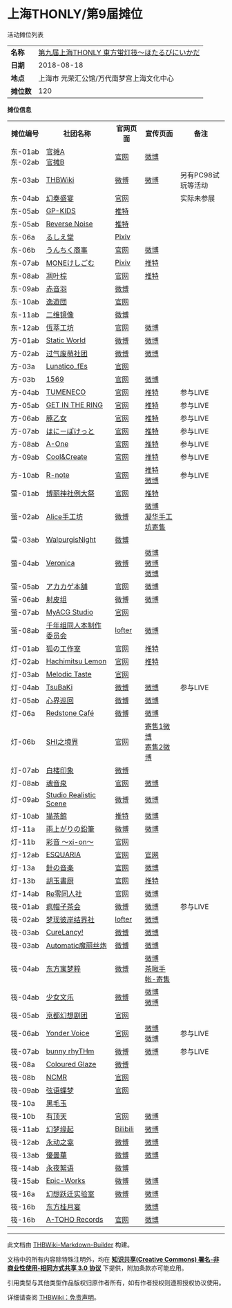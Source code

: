 # 上海THONLY/第9届摊位

<!-- source html: G:\repos\THBWiki-Markdown-Builder\THBWikiMarkdown\Temp\main\f\f2\ns0%3A%E4%B8%8A%E6%B5%B7THONLY%2F%E7%AC%AC9%E5%B1%8A%E6%91%8A%E4%BD%8D.html -->

活动摊位列表

  
  

  


<table>

<tbody><tr>
<td><b>名称</b></td>
<td><a href="/%E4%B8%8A%E6%B5%B7THONLY#9" title="上海THONLY">第九届上海THONLY 東方蛍灯筏～ほたるびにいかだ</a>
</td></tr>
<tr>
<td><b>日期</b></td>
<td>2018-08-18
</td></tr>
<tr>
<td><b>地点</b></td>
<td>上海市 元荣汇公馆/万代南梦宫上海文化中心
</td></tr>
<tr>
<td><b>摊位数</b></td>
<td>120
</td></tr></tbody></table>


 **摊位信息**   

<table><tbody><tr><th>摊位编号</th><th>社团名称</th><th>官网页面</th><th>宣传页面</th><th>备注</th></tr><tr><td id="上海THONLY#概述">东-01ab<br>东-02ab</td><td><a href="/%E4%B8%8A%E6%B5%B7THONLY#概述" title="上海THONLY">官摊A<br>官摊B</a></td><td><a rel="nofollow" class="external text" href="http://www.shthonly.org/th09/zh/">官网</a></td><td><a rel="nofollow" class="external text" href="https://www.weibo.com/2732830065/Gkzm811q7">微博</a></td><td></td></tr>
<tr><td id="THB梦缘社">东-03ab</td><td><a href="./THB梦缘社.md" title="THB梦缘社">THBWiki</a></td><td><a rel="nofollow" class="external text" href="https://www.weibo.com/3197083635">微博</a></td><td><a rel="nofollow" class="external text" href="https://www.weibo.com/3197083635/Gv7aLAuQB">微博</a></td><td>另有PC98试玩等活动</td></tr>
<tr><td id="幻奏盛宴">东-04ab</td><td><a href="./幻奏盛宴.md" title="幻奏盛宴">幻奏盛宴</a></td><td><a rel="nofollow" class="external text" href="http://touhou-symphony.moe/">官网</a></td><td></td><td>实际未参展</td></tr>
<tr><td id="GP-KIDS">东-05ab</td><td><a href="./GP-KIDS.md" title="GP-KIDS">GP-KIDS</a></td><td><a rel="nofollow" class="external text" href="https://twitter.com/synno_takana">推特</a></td><td></td><td></td></tr>
<tr><td id="Reverse_Noise">东-05ab</td><td><a href="./Reverse_Noise.md" title="Reverse Noise">Reverse Noise</a></td><td><a rel="nofollow" class="external text" href="https://twitter.com/synno_takana">推特</a></td><td></td><td></td></tr>
<tr><td id="るしえ堂">东-06a</td><td><a href="/index.php?title=%E3%82%8B%E3%81%97%E3%81%88%E5%A0%82&amp;action=edit&amp;redlink=1" class="new" title="るしえ堂（页面不存在）">るしえ堂</a></td><td><a rel="nofollow" class="external text" href="https://www.pixiv.net/member.php?id=232274">Pixiv</a></td><td></td><td></td></tr>
<tr><td id="うんちく商事">东-06b</td><td><a href="./うんちく商事.md" title="うんちく商事">うんちく商事</a></td><td><a rel="nofollow" class="external text" href="http://www.unchiku.org/">官网</a></td><td><a rel="nofollow" class="external text" href="https://www.weibo.com/6010945064/GtzAOqWL3">微博</a></td><td></td></tr>
<tr><td id="MONEけしごむ">东-07ab</td><td><a href="./MONEけしごむ.md" title="MONEけしごむ">MONEけしごむ</a></td><td><a rel="nofollow" class="external text" href="https://www.pixiv.net/member.php?id=3066815">Pixiv</a></td><td><a rel="nofollow" class="external text" href="https://twitter.com/monety1285/status/1030202867360051200">推特</a></td><td></td></tr>
<tr><td id="凋叶棕">东-08ab</td><td><a href="./凋叶棕.md" title="凋叶棕">凋叶棕</a></td><td><a rel="nofollow" class="external text" href="http://www.rd-sounds.com">官网</a></td><td><a rel="nofollow" class="external text" href="https://twitter.com/rdwithleaf/status/1030295031637204992">推特</a></td><td></td></tr>
<tr><td id="赤音羽">东-09ab</td><td><a href="./赤音羽.md" title="赤音羽">赤音羽</a></td><td><a rel="nofollow" class="external text" href="https://weibo.com/hanachan0v0">微博</a></td><td></td><td></td></tr>
<tr><td id="逸遊団">东-10ab</td><td><a href="/index.php?title=%E9%80%B8%E9%81%8A%E5%9B%A3&amp;action=edit&amp;redlink=1" class="new" title="逸遊団（页面不存在）">逸遊団</a></td><td><a rel="nofollow" class="external text" href="http://ityoudan.web.fc2.com/">官网</a></td><td></td><td></td></tr>
<tr><td id="二维镜像">东-11ab</td><td><a href="/%E4%BA%8C%E7%BB%B4%E9%95%9C%E5%83%8F" class="mw-redirect" title="二维镜像">二维镜像</a></td><td><a rel="nofollow" class="external text" href="https://weibo.com/niikyouzou">微博</a></td><td></td><td></td></tr>
<tr><td id="恆萃工坊">东-12ab</td><td><a href="./恆萃工坊.md" title="恆萃工坊">恆萃工坊</a></td><td><a rel="nofollow" class="external text" href="http://blog.pixnet.net/youtien">官网</a></td><td><a rel="nofollow" class="external text" href="https://www.weibo.com/1374223475/GuSkXa9t8">微博</a></td><td></td></tr>
<tr><td id="Static_World">方-01ab</td><td><a href="./Static_World.md" title="Static World">Static World</a></td><td><a rel="nofollow" class="external text" href="https://weibo.com/u/2246753633/">微博</a></td><td><a rel="nofollow" class="external text" href="https://www.weibo.com/2246753633/GuXeUprr8">微博</a></td><td></td></tr>
<tr><td id="过气废萌社团">方-02ab</td><td><a href="./过气废萌社团.md" title="过气废萌社团">过气废萌社团</a></td><td><a rel="nofollow" class="external text" href="https://www.weibo.com/3226786671">微博</a></td><td><a rel="nofollow" class="external text" href="https://www.weibo.com/3226786671/Gtrbqtyrr">微博</a></td><td></td></tr>
<tr><td id="Lunatico_fEs">方-03a</td><td><a href="./Lunatico_fEs.md" title="Lunatico fEs">Lunatico_fEs</a></td><td><a rel="nofollow" class="external text" href="http://yaya.sunnyfield.org">官网</a></td><td></td><td></td></tr>
<tr><td id="1569">方-03b</td><td><a href="./1569.md" title="1569">1569</a></td><td><a rel="nofollow" class="external text" href="https://www.1569.design/">官网</a></td><td><a rel="nofollow" class="external text" href="https://www.weibo.com/6262817269/Gv3S9j70A">微博</a></td><td></td></tr>
<tr><td id="TUMENECO">方-04ab</td><td><a href="./TUMENECO.md" title="TUMENECO">TUMENECO</a></td><td><a rel="nofollow" class="external text" href="http://shoyu-sound.jp/tumeneco/">官网</a></td><td><a rel="nofollow" class="external text" href="https://twitter.com/TUMENECO/status/1030280441473855488">推特</a></td><td>参与LIVE</td></tr>
<tr><td id="GET_IN_THE_RING">方-05ab</td><td><a href="./GET_IN_THE_RING.md" title="GET IN THE RING">GET IN THE RING</a></td><td><a rel="nofollow" class="external text" href="http://gchm-music.com/index.html">官网</a></td><td><a rel="nofollow" class="external text" href="https://twitter.com/GET_IN_OFFICIAL/status/1030816882415173633">推特</a></td><td>参与LIVE</td></tr>
<tr><td id="豚乙女">方-06ab</td><td><a href="./豚乙女.md" title="豚乙女">豚乙女</a></td><td><a rel="nofollow" class="external text" href="http://www.butaotome.com/">官网</a></td><td><a rel="nofollow" class="external text" href="https://twitter.com/rankoane/status/1030044263919153153">推特</a></td><td>参与LIVE</td></tr>
<tr><td id="はにーぽけっと">方-07ab</td><td><a href="./はにーぽけっと.md" title="はにーぽけっと">はにーぽけっと</a></td><td><a rel="nofollow" class="external text" href="http://hanipoke.com/">官网</a></td><td><a rel="nofollow" class="external text" href="https://twitter.com/honeypocket82/status/1031142270043488256">推特</a></td><td>参与LIVE</td></tr>
<tr><td id="A-One">方-08ab</td><td><a href="./A-One.md" title="A-One">A-One</a></td><td><a rel="nofollow" class="external text" href="http://a-one-records.com/">官网</a></td><td><a rel="nofollow" class="external text" href="https://twitter.com/A_One_JP/status/1030721916024147974">推特</a></td><td>参与LIVE</td></tr>
<tr><td id="Cool&amp;Create">方-09ab</td><td><a href="./COOL&CREATE.md" title="COOL&amp;CREATE" unred="">Cool&amp;Create</a></td><td><a rel="nofollow" class="external text" href="http://cool-create.cc/">官网</a></td><td><a rel="nofollow" class="external text" href="https://twitter.com/beatmario/status/1028956764400566273">推特</a></td><td>参与LIVE</td></tr>
<tr><td id="R-note">方-10ab</td><td><a href="./R-note.md" title="R-note">R-note</a></td><td><a rel="nofollow" class="external text" href="http://www.r-note.jp">官网</a></td><td><a rel="nofollow" class="external text" href="https://twitter.com/Ran__T/status/1028955018278268928">推特</a><br><a rel="nofollow" class="external text" href="https://www.weibo.com/6355754472/GuAnXrNbf">微博</a></td><td>参与LIVE</td></tr>
<tr><td id="博丽神社例大祭">萤-01ab</td><td><a href="./博丽神社例大祭.md" title="博丽神社例大祭">博丽神社例大祭</a></td><td><a rel="nofollow" class="external text" href="https://reitaisai.com/">官网</a></td><td><a rel="nofollow" class="external text" href="https://twitter.com/HakureijinjyaS/status/1030627187404066816">推特</a></td><td></td></tr>
<tr><td id="Alice手工坊">萤-02ab</td><td><a href="./Alice手工坊.md" title="Alice手工坊">Alice手工坊</a></td><td><a rel="nofollow" class="external text" href="https://www.weibo.com/u/6466575109">微博</a></td><td><a rel="nofollow" class="external text" href="https://www.weibo.com/6466575109/GuJWj1zSJ">微博</a><br><a rel="nofollow" class="external text" href="https://www.weibo.com/6124222898/GuTjF8M7U">凝华手工坊寄售</a></td><td></td></tr>
<tr><td id="WalpurgisNight">萤-03ab</td><td><a href="/index.php?title=WalpurgisNight&amp;action=edit&amp;redlink=1" class="new" title="WalpurgisNight（页面不存在）">WalpurgisNight</a></td><td><a rel="nofollow" class="external text" href="https://www.weibo.com/u/6508509210">微博</a></td><td></td><td></td></tr>
<tr><td id="Veronica">萤-04ab</td><td><a href="/index.php?title=Veronica&amp;action=edit&amp;redlink=1" class="new" title="Veronica（页面不存在）">Veronica</a></td><td><a rel="nofollow" class="external text" href="https://www.weibo.com/u/5893731277">微博</a></td><td><a rel="nofollow" class="external text" href="https://www.weibo.com/5893731277/Gt4ank8Uj">微博</a><br><a rel="nofollow" class="external text" href="https://www.weibo.com/5899379311/GuJHEmNe8">微博</a><br><a rel="nofollow" class="external text" href="https://www.weibo.com/5899379311/GtNoTkIBt">微博</a></td><td></td></tr>
<tr><td id="アカカゲ本舗">萤-05ab</td><td><a href="./アカカゲ本舗.md" title="アカカゲ本舗">アカカゲ本舗</a></td><td><a rel="nofollow" class="external text" href="http://akakagehonpo.jp/">官网</a></td><td><a rel="nofollow" class="external text" href="https://www.weibo.com/5970502186/GuVZCrQ3i">微博</a></td><td></td></tr>
<tr><td id="射皮组">萤-06ab</td><td><a href="./射皮组.md" title="射皮组">射皮组</a></td><td><a rel="nofollow" class="external text" href="https://www.weibo.com/u/6490632409">微博</a></td><td><a rel="nofollow" class="external text" href="https://www.weibo.com/6490632409/Gu7v5Cags">微博</a></td><td></td></tr>
<tr><td id="MyACG_Studio">萤-07ab</td><td><a href="./MyACG_Studio.md" title="MyACG Studio">MyACG Studio</a></td><td><a rel="nofollow" class="external text" href="http://www.myacg.cc">官网</a></td><td></td><td></td></tr>
<tr><td id="千年组同人本制作委员会">萤-08ab</td><td><a href="/index.php?title=%E5%8D%83%E5%B9%B4%E7%BB%84%E5%90%8C%E4%BA%BA%E6%9C%AC%E5%88%B6%E4%BD%9C%E5%A7%94%E5%91%98%E4%BC%9A&amp;action=edit&amp;redlink=1" class="new" title="千年组同人本制作委员会（页面不存在）">千年组同人本制作委员会</a></td><td><a rel="nofollow" class="external text" href="http://ahuka.lofter.com/">lofter</a></td><td><a rel="nofollow" class="external text" href="https://weibo.com/2218925445/Gv3Go0Ct1">微博</a></td><td></td></tr>
<tr><td id="狐の工作室">灯-01ab</td><td><a href="./狐の工作室.md" title="狐の工作室">狐の工作室</a></td><td><a rel="nofollow" class="external text" href="http://yuki-factory.main.jp/">官网</a></td><td><a rel="nofollow" class="external text" href="https://twitter.com/mizuhasi_yukkie/status/1029913127939272704">推特</a></td><td></td></tr>
<tr><td id="Hachimitsu_Lemon">灯-02ab</td><td><a href="/Hachimitsu_Lemon" class="mw-redirect" title="Hachimitsu Lemon">Hachimitsu Lemon</a></td><td><a rel="nofollow" class="external text" href="http://8lemo.com/">官网</a></td><td><a rel="nofollow" class="external text" href="https://twitter.com/aizawa_8lemo/status/1030281000876535808">推特</a></td><td></td></tr>
<tr><td id="Melodic_Taste">灯-03ab</td><td><a href="./Melodic_Taste.md" title="Melodic Taste">Melodic Taste</a></td><td><a rel="nofollow" class="external text" href="http://taste-f.sakura.ne.jp/Melodic/">官网</a></td><td></td><td></td></tr>
<tr><td id="TsuBaKi">灯-04ab</td><td><a href="./TsuBaKi.md" title="TsuBaKi">TsuBaKi</a></td><td><a rel="nofollow" class="external text" href="https://www.weibo.com/u/6016450219">微博</a></td><td><a rel="nofollow" class="external text" href="https://www.weibo.com/6016450219/GuDR4uGB3">微博</a></td><td>参与LIVE</td></tr>
<tr><td id="心界巡回">灯-05ab</td><td><a href="/%E5%BF%83%E7%95%8C%E5%B7%A1%E5%9B%9E" class="mw-redirect" title="心界巡回">心界巡回</a></td><td><a rel="nofollow" class="external text" href="https://weibo.com/u/6411746236">微博</a></td><td><a rel="nofollow" class="external text" href="https://www.weibo.com/6411746236/GuNL0kOg3">微博</a></td><td></td></tr>
<tr><td id="Redstone_Café">灯-06a</td><td><a href="./Prismriver_de_la_nuit.md" title="Prismriver de la nuit" unred="">Redstone Café</a></td><td><a rel="nofollow" class="external text" href="http://weibo.com/redstonecafe">微博</a></td><td><a rel="nofollow" class="external text" href="https://www.weibo.com/5776525270/GuNpVDMmt">微博</a></td><td></td></tr>
<tr><td id="SHI之境界">灯-06b</td><td><a href="./SHI之境界.md" title="SHI之境界">SHI之境界</a></td><td><a rel="nofollow" class="external text" href="https://weibo.com/u/5436176581/">官网</a></td><td><a rel="nofollow" class="external text" href="https://www.weibo.com/5436176581/Gulbb3eK0">寄售1微博</a><br><a rel="nofollow" class="external text" href="https://www.weibo.com/3607490760/GuA95hizr">寄售2微博</a></td><td></td></tr>
<tr><td id="白楼印象">灯-07ab</td><td><a href="./白楼印象.md" title="白楼印象">白楼印象</a></td><td><a rel="nofollow" class="external text" href="http://weibo.com/OSHX">微博</a></td><td></td><td></td></tr>
<tr><td id="魂音泉">灯-08ab</td><td><a href="./魂音泉.md" title="魂音泉">魂音泉</a></td><td><a rel="nofollow" class="external text" href="http://tamaonsen.com">官网</a></td><td><a rel="nofollow" class="external text" href="https://www.weibo.com/5953811401/GurqxnV6B">微博</a></td><td></td></tr>
<tr><td id="Studio_Realistic_Scene">灯-09ab</td><td><a href="./Studio_Realistic_Scene.md" title="Studio Realistic Scene">Studio Realistic Scene</a></td><td><a rel="nofollow" class="external text" href="https://weibo.com/rei17">微博</a></td><td><a rel="nofollow" class="external text" href="https://www.weibo.com/1741550804/Gurqh7YBg">微博</a></td><td></td></tr>
<tr><td id="猫茶館">灯-10ab</td><td><a href="./猫茶馆.md" title="猫茶馆" unred="">猫茶館</a></td><td><a rel="nofollow" class="external text" href="https://twitter.com/tearoomofcat">推特</a></td><td><a rel="nofollow" class="external text" href="https://www.weibo.com/5889121782/Gurrsr7nj">微博</a></td><td></td></tr>
<tr><td id="雨上がりの鉛筆">灯-11a</td><td><a href="./雨上がりの鉛筆.md" title="雨上がりの鉛筆">雨上がりの鉛筆</a></td><td><a rel="nofollow" class="external text" href="https://www.weibo.com/ameagarinoenpitu">微博</a></td><td><a rel="nofollow" class="external text" href="https://www.weibo.com/6148265212/GuhIUfpzt">微博</a></td><td></td></tr>
<tr><td id="彩音_〜xi-on〜">灯-11b</td><td><a href="./彩音_～xi-on～.md" title="彩音 ～xi-on～" unred="">彩音 〜xi-on〜</a></td><td><a rel="nofollow" class="external text" href="http://xion-music.com">官网</a></td><td></td><td></td></tr>
<tr><td id="ESQUARIA">灯-12ab</td><td><a href="./ESQUARIA.md" title="ESQUARIA">ESQUARIA</a></td><td><a rel="nofollow" class="external text" href="http://esquaria.net/">官网</a></td><td><a rel="nofollow" class="external text" href="https://ameblo.jp/esquaria/entry-12398263879.html">官网</a></td><td></td></tr>
<tr><td id="針の音楽">灯-13a</td><td><a href="./針の音楽.md" title="針の音楽">針の音楽</a></td><td><a rel="nofollow" class="external text" href="http://harimusic.net/index.html">官网</a></td><td><a rel="nofollow" class="external text" href="https://www.weibo.com/6342502620/GuMHLC7YZ">微博</a></td><td></td></tr>
<tr><td id="胡玉書厨">灯-13b</td><td><a href="./胡玉書厨.md" title="胡玉書厨">胡玉書厨</a></td><td><a rel="nofollow" class="external text" href="http://www.geocities.co.jp/Bookend-Kenji/8181/">官网</a></td><td><a rel="nofollow" class="external text" href="https://twitter.com/kanseiyu/status/1029738755169505285">推特</a></td><td></td></tr>
<tr><td id="Re零同人社">灯-14ab</td><td><a href="./Re零同人社.md" title="Re零同人社">Re零同人社</a></td><td><a rel="nofollow" class="external text" href="http://tns.epicomic.com/">官网</a></td><td><a rel="nofollow" class="external text" href="https://www.weibo.com/6561696096/GuY5hkTyJ">微博</a></td><td></td></tr>
<tr><td id="疯帽子茶会">筏-01ab</td><td><a href="./疯帽子茶会.md" title="疯帽子茶会">疯帽子茶会</a></td><td><a rel="nofollow" class="external text" href="https://weibo.com/u/5429931302">微博</a></td><td><a rel="nofollow" class="external text" href="https://www.weibo.com/5429931302/GuCM4snbs">微博</a></td><td>参与LIVE</td></tr>
<tr><td id="梦现彼岸结界社">筏-02ab</td><td><a href="./梦现彼岸结界社.md" title="梦现彼岸结界社">梦现彼岸结界社</a></td><td><a rel="nofollow" class="external text" href="http://mxbajj.lofter.com/">lofter</a></td><td><a rel="nofollow" class="external text" href="https://www.weibo.com/5188679031/GuKrSmuKi">微博</a></td><td></td></tr>
<tr><td id="CureLancy!">筏-03ab</td><td><a href="./CureLancy!.md" title="CureLancy!">CureLancy!</a></td><td><a rel="nofollow" class="external text" href="https://weibo.com/huanerye">微博</a></td><td><a rel="nofollow" class="external text" href="https://www.weibo.com/3534359931/GutG7szQt">微博</a></td><td></td></tr>
<tr><td id="Automatic魔丽丝炮">筏-03ab</td><td><a href="./Automatic魔丽丝炮.md" title="Automatic魔丽丝炮">Automatic魔丽丝炮</a></td><td><a rel="nofollow" class="external text" href="https://www.weibo.com/5902629015">微博</a></td><td><a rel="nofollow" class="external text" href="https://www.weibo.com/3195603014/Gv4JFCx9z">微博</a></td><td></td></tr>
<tr><td id="东方寓梦粹">筏-04ab</td><td><a href="./东方寓梦粹.md" title="东方寓梦粹">东方寓梦粹</a></td><td><a rel="nofollow" class="external text" href="https://www.weibo.com/u/6299443176">微博</a></td><td><a rel="nofollow" class="external text" href="https://www.weibo.com/6299443176/GuJOlxB2l">微博</a><br><a rel="nofollow" class="external text" href="https://www.weibo.com/6596458821/GtpG8eFfm">茶啾手帐-寄售</a></td><td></td></tr>
<tr><td id="少女文乐（同人社团）">筏-04ab</td><td><a href="/index.php?title=%E5%B0%91%E5%A5%B3%E6%96%87%E4%B9%90%EF%BC%88%E5%90%8C%E4%BA%BA%E7%A4%BE%E5%9B%A2%EF%BC%89&amp;action=edit&amp;redlink=1" class="new" title="少女文乐（同人社团）（页面不存在）">少女文乐</a></td><td><a rel="nofollow" class="external text" href="http://weibo.com/u/3289437833">微博</a></td><td><a rel="nofollow" class="external text" href="https://www.weibo.com/3289437833/GuadLsK4X">微博</a><br><a rel="nofollow" class="external text" href="https://www.weibo.com/3715155081/GuaeG7RuQ">微博</a></td><td></td></tr>
<tr><td id="京都幻想剧团">筏-05ab</td><td><a href="./京都幻想剧团.md" title="京都幻想剧团">京都幻想剧团</a></td><td><a rel="nofollow" class="external text" href="http://kyotofantasytroupe.net/">官网</a></td><td></td><td></td></tr>
<tr><td id="Yonder_Voice">筏-06ab</td><td><a href="./Yonder_Voice.md" title="Yonder Voice">Yonder Voice</a></td><td><a rel="nofollow" class="external text" href="http://yondervoice.net">官网</a></td><td><a rel="nofollow" class="external text" href="https://www.weibo.com/1651912042/GtHHoCr2P">微博</a><br><a rel="nofollow" class="external text" href="https://www.weibo.com/1651912042/GtRY4hEDl">微博</a></td><td>参与LIVE</td></tr>
<tr><td id="bunny_rhyTHm">筏-07ab</td><td><a href="./bunny_rhyTHm.md" title="bunny rhyTHm">bunny rhyTHm</a></td><td><a rel="nofollow" class="external text" href="http://weibo.com/bunnyrhyTHm">微博</a></td><td><a rel="nofollow" class="external text" href="https://www.weibo.com/6027435934/GuKIGhpu1">微博</a></td><td>参与LIVE</td></tr>
<tr><td id="Coloured_Glaze（琉光溢彩）">筏-08a</td><td><a href="./Coloured_Glaze（琉光溢彩）.md" title="Coloured Glaze（琉光溢彩）">Coloured Glaze</a></td><td><a rel="nofollow" class="external text" href="https://weibo.com/p/1005055554280770/">微博</a></td><td></td><td></td></tr>
<tr><td id="NCMR">筏-08b</td><td><a href="./NCMR.md" title="NCMR">NCMR</a></td><td><a rel="nofollow" class="external text" href="https://ncmr.bandcamp.com/">官网</a></td><td></td><td></td></tr>
<tr><td id="弦语蝶梦">筏-09ab</td><td><a href="./弦语蝶梦.md" title="弦语蝶梦">弦语蝶梦</a></td><td><a rel="nofollow" class="external text" href="https://thdmz.club">官网</a></td><td></td><td></td></tr>
<tr><td id="黑毛玉">筏-10a</td><td><a href="/index.php?title=%E9%BB%91%E6%AF%9B%E7%8E%89&amp;action=edit&amp;redlink=1" class="new" title="黑毛玉（页面不存在）">黑毛玉</a></td><td></td><td></td><td></td></tr>
<tr><td id="有顶天（同人社团）">筏-10b</td><td><a href="./有顶天（同人社团）.md" title="有顶天（同人社团）">有顶天</a></td><td><a rel="nofollow" class="external text" href="http://weibo.com/u/5787657262">官网</a></td><td><a rel="nofollow" class="external text" href="https://www.weibo.com/5787657262/Gvdblq0tO">微博</a></td><td></td></tr>
<tr><td id="幻梦缘起">筏-11ab</td><td><a href="./幻梦缘起.md" title="幻梦缘起">幻梦缘起</a></td><td><a rel="nofollow" class="external text" href="https://space.bilibili.com/86142430/#/">Bilibili</a></td><td><a rel="nofollow" class="external text" href="https://www.weibo.com/5971410018/GsntmwfmI">微博</a></td><td></td></tr>
<tr><td id="永动之龛">筏-12ab</td><td><a href="./永动之龛.md" title="永动之龛">永动之龛</a></td><td><a rel="nofollow" class="external text" href="https://weibo.com/forevershrine">微博</a></td><td><a rel="nofollow" class="external text" href="https://www.weibo.com/6098071811/GtJ9HBRn5">微博</a></td><td></td></tr>
<tr><td id="優曇華">筏-13ab</td><td><a href="./優曇華.md" title="優曇華">優曇華</a></td><td><a rel="nofollow" class="external text" href="http://weibo.com/dawnroll">微博</a></td><td><a rel="nofollow" class="external text" href="https://www.weibo.com/2474995677/Gv5M9D2OR">微博</a></td><td></td></tr>
<tr><td id="永夜絮语">筏-14ab</td><td><a href="/index.php?title=%E6%B0%B8%E5%A4%9C%E7%B5%AE%E8%AF%AD&amp;action=edit&amp;redlink=1" class="new" title="永夜絮语（页面不存在）">永夜絮语</a></td><td><a rel="nofollow" class="external text" href="https://weibo.com/u/1973079897">微博</a></td><td></td><td></td></tr>
<tr><td id="Epic-Works">筏-15ab</td><td><a href="./Epic-Works.md" title="Epic-Works">Epic-Works</a></td><td><a rel="nofollow" class="external text" href="https://www.weibo.com/6539420769">微博</a></td><td><a rel="nofollow" class="external text" href="https://www.weibo.com/6539420769/GuL7z2vlp">微博</a></td><td></td></tr>
<tr><td id="幻想跃迁实验室">筏-16a</td><td><a href="./幻想跃迁实验室.md" title="幻想跃迁实验室">幻想跃迁实验室</a></td><td><a rel="nofollow" class="external text" href="http://weibo.com/u/6349819065">微博</a></td><td><a rel="nofollow" class="external text" href="https://www.weibo.com/6349819065/GtoLncuDn">微博</a></td><td></td></tr>
<tr><td id="东方桂月宴">筏-16b</td><td><a href="./东方桂月宴.md" title="东方桂月宴">东方桂月宴</a></td><td></td><td><a rel="nofollow" class="external text" href="https://www.weibo.com/5476804951/GuVY9svKB">微博</a></td><td></td></tr>
<tr><td id="A-TOHO_Records">筏-16b</td><td><a href="./A-Toho_Records.md" title="A-Toho Records" unred="">A-TOHO Records</a></td><td><a rel="nofollow" class="external text" href="http://Audio-magician.com">官网</a></td><td><a rel="nofollow" class="external text" href="https://www.weibo.com/5476804951/GuVY9svKB">微博</a></td><td></td></tr></tbody></table>







---

此文档由 [THBWiki-Markdown-Builder](https://github.com/Delsin-Yu/THBWiki-Markdown-Builder) 构建。

文档中的所有内容除特殊注明外，均在 [**知识共享(Creative Commons) 署名-非商业性使用-相同方式共享 3.0 协议**](https://creativecommons.org/licenses/by-sa/3.0/deed.zh-hans) 下提供，附加条款亦可能应用。

引用类型与其他类型作品版权归原作者所有，如有作者授权则遵照授权协议使用。

详细请查阅 [THBWiki：免责声明](https://thbwiki.cc/THBWiki:%E5%85%8D%E8%B4%A3%E5%A3%B0%E6%98%8E)。

